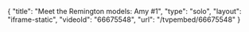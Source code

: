 {
    "title": "Meet the Remington models: Amy #1",
    "type": "solo",
    "layout": "iframe-static",
    "videoId": "66675548",
    "url": "\/tvpembed\/66675548"
}